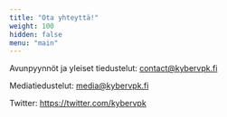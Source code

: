 ```yaml
---
title: "Ota yhteyttä!"
weight: 100
hidden: false
menu: "main"
---
```

Avunpyynnöt ja yleiset tiedustelut: contact@kybervpk.fi

Mediatiedustelut: media@kybervpk.fi

Twitter: https://twitter.com/kybervpk